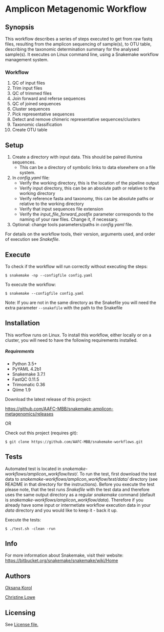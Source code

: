# Amplicon Metagenomic Workflow

## Synopsis
This workflow describes a series of steps executed to get from raw fastq files, resulting from the amplicon sequencing of sample(s), to OTU table, describing the taxonomic determination summary for the analysed sample(s). It executes on Linux command line, using a Snakemake workflow management system. 

### Workflow

1. QC of input files
2. Trim input files
3. QC of trimmed files
4. Join forward and referse sequences
5. QC of joined sequences
6. Cluster sequences
7. Pick representative sequences
8. Detect and remove chimeric representative sequences/clusters
9. Taxonomic classification
10. Create OTU table

## Setup

1. Create a directory with input data. This should be paired illumina sequences. 
    * This can be a directory of symbolic links to data elsewhere on a file system. 
2. In _config.yaml_ file:
    * Verify the working directory, this is the location of the pipeline output
    * Verify input directory, this can be an absolute path or relative to the working directory
    * Verify reference fasta and taxonomy, this can be absolute paths or relative to the working directory
    * Verify that input sequences file extension 
    * Verify the _input_file_forward_postfix_ parameter corresponds to the naming of your raw files. Change it, if necessary.
4. Optional: change tools parameters/paths in _config.yaml_ file.

For details on the workflow tools, their version, arguments used, and order of execution  see _Snakefile_.

## Execute

To check if the workflow will run correctly without executing the steps:

	$ snakemake -np --configfile config.yaml

To execute the workflow:

	$ snakemake --configfile config.yaml
	
Note: If you are not in the same directory as the Snakefile you will need the extra parameter `--snakefile` with the path to the Snakefile

## Installation

This worflow runs on Linux. To install this workflow, either locally or on a cluster, you will need to have the following requirements installed.

##### Requirements
* Python 3.5+
* PyYAML 4.2b1
* Snakemake 3.7.1
* FastQC 0.11.5
* Trimomatic 0.36
* Qiime 1.9

Download the latest release of this project:

https://github.com/AAFC-MBB/snakemake-amplicon-metagenomics/releases

OR

Check out this project (requires git):

    $ git clone https://github.com/AAFC-MBB/snakemake-workflows.git

## Tests

Automated test is located in _snakemake-workflows/amplicon_workflow/test/_. To run the test, first download the test data to _snakemake-workflows/amplicon_workflow/test/data/_ directory (see README in that directory for the instructions). Before you execute the test please note, that the test runs _Snakefile_ with the test data and therefore uses the same output directory as a regular _snakemake_ command (default is _snakemake-workflows/amplicon_workflow/data_). Therefore if you already have some input or intermetiate workflow execution data in your _data_ directory and you would like to keep it - back it up. 

Execute the tests:

    $ ./test.sh -clean -run

## Info

For more information about Snakemake, visit their website: https://bitbucket.org/snakemake/snakemake/wiki/Home


## Authors

[Oksana Korol](https://github.com/oxyko)

[Christine Lowe](https://github.com/ChristineLowe)

## Licensing

See [License file.](https://github.com/AAFC-MBB/snakemake-workflows/blob/master/LICENSE)
